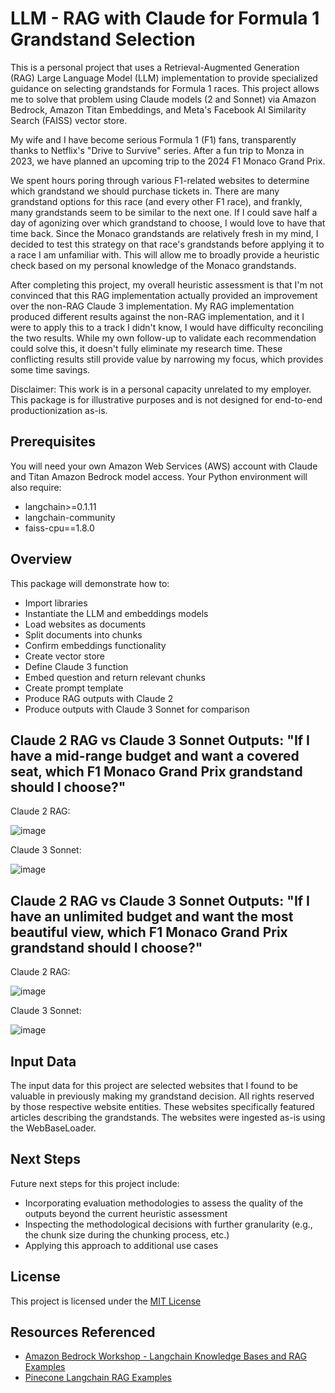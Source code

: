 # LLM - RAG with Claude for Formula 1 Grandstand Selection

This is a personal project that uses a Retrieval-Augmented Generation (RAG) Large Language Model (LLM) implementation to provide specialized guidance on selecting grandstands for Formula 1 races. This project allows me to solve that problem using Claude models (2 and Sonnet) via Amazon Bedrock, Amazon Titan Embeddings, and Meta's Facebook AI Similarity Search (FAISS) vector store. 

My wife and I have become serious Formula 1 (F1) fans, transparently thanks to Netflix's "Drive to Survive" series. After a fun trip to Monza in 2023, we have planned an upcoming trip to the 2024 F1 Monaco Grand Prix. 

We spent hours poring through various F1-related websites to determine which grandstand we should purchase tickets in. There are many grandstand options for this race (and every other F1 race), and frankly, many grandstands seem to be similar to the next one. If I could save half a day of agonizing over which grandstand to choose, I would love to have that time back. Since the Monaco grandstands are relatively fresh in my mind, I decided to test this strategy on that race's grandstands before applying it to a race I am unfamiliar with. This will allow me to broadly provide a heuristic check based on my personal knowledge of the Monaco grandstands. 

After completing this project, my overall heuristic assessment is that I'm not convinced that this RAG implementation actually provided an improvement over the non-RAG Claude 3 implementation. My RAG implementation produced different results against the non-RAG implementation, and it I were to apply this to a track I didn't know, I would have difficulty reconciling the two results. While my own follow-up to validate each recommendation could solve this, it doesn't fully eliminate my research time. These conflicting results still provide value by narrowing my focus, which provides some time savings.

Disclaimer: This work is in a personal capacity unrelated to my employer. This package is for illustrative purposes and is not designed for end-to-end productionization as-is.

## Prerequisites

You will need your own Amazon Web Services (AWS) account with Claude and Titan Amazon Bedrock model access. Your Python environment will also require:
- langchain>=0.1.11
- langchain-community
- faiss-cpu==1.8.0

## Overview

This package will demonstrate how to:
- Import libraries
- Instantiate the LLM and embeddings models
- Load websites as documents
- Split documents into chunks
- Confirm embeddings functionality
- Create vector store
- Define Claude 3 function
- Embed question and return relevant chunks
- Create prompt template
- Produce RAG outputs with Claude 2
- Produce outputs with Claude 3 Sonnet for comparison

## Claude 2 RAG vs Claude 3 Sonnet Outputs: "If I have a mid-range budget and want a covered seat, which F1 Monaco Grand Prix grandstand should I choose?"

Claude 2 RAG:

![image](https://github.com/blallen22/llm-rag-claude-formula1/assets/4731381/6fcf2f8b-d8e9-4f4b-9b24-6099eae8b777)

Claude 3 Sonnet:

![image](https://github.com/blallen22/llm-rag-claude-formula1/assets/4731381/92bf19b8-5122-4e63-911d-cce5b2365914)

## Claude 2 RAG vs Claude 3 Sonnet Outputs: "If I have an unlimited budget and want the most beautiful view, which F1 Monaco Grand Prix grandstand should I choose?"

Claude 2 RAG:

![image](https://github.com/blallen22/llm-rag-claude-formula1/assets/4731381/778ad27a-ad8e-45d2-ac11-f8f2dff81957)


Claude 3 Sonnet:

![image](https://github.com/blallen22/llm-rag-claude-formula1/assets/4731381/53568e93-2c77-400a-94bb-f4c5a897679e)

## Input Data

The input data for this project are selected websites that I found to be valuable in previously making my grandstand decision. All rights reserved by those respective website entities. These websites specifically featured articles describing the grandstands. The websites were ingested as-is using the WebBaseLoader.

## Next Steps
Future next steps for this project include:
- Incorporating evaluation methodologies to assess the quality of the outputs beyond the current heuristic assessment
- Inspecting the methodological decisions with further granularity (e.g., the chunk size during the chunking process, etc.)
- Applying this approach to additional use cases

## License

This project is licensed under the [MIT License](https://choosealicense.com/licenses/mit/)

## Resources Referenced

  - [Amazon Bedrock Workshop - Langchain Knowledge Bases and RAG Examples](https://github.com/aws-samples/amazon-bedrock-workshop/blob/main/06_OpenSource_examples/01_Langchain_KnowledgeBases_and_RAG_examples/01_qa_w_rag_claude.ipynb)
  - [Pinecone Langchain RAG Examples](https://colab.research.google.com/github/pinecone-io/examples/blob/master/docs/langchain-retrieval-augmentation.ipynb)
